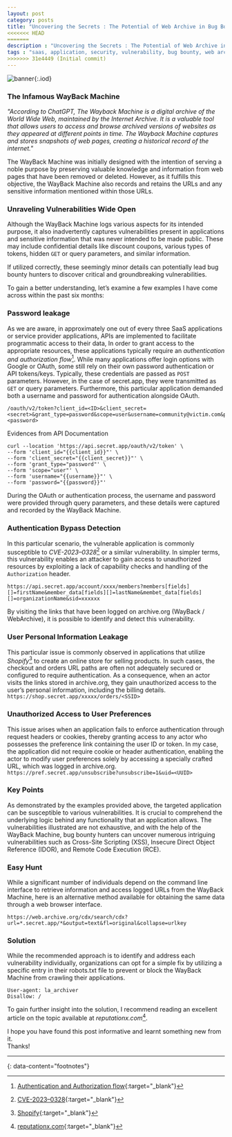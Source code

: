 ```yaml
---
layout: post
category: posts
title: "Uncovering the Secrets : The Potential of Web Archive in Bug Bounty Programs"
<<<<<<< HEAD
=======
description : "Uncovering the Secrets : The Potential of Web Archive in Bug Bounty Programs, is a tale about how I managed to find a vulnerability in a SaaS application using the WayBack Machine"
tags : "saas, application, security, vulnerability, bug bounty, web archive"
>>>>>>> 31e4449 (Initial commit)
---
```


![banner](https://miro.medium.com/v2/resize:fit:1100/format:webp/1*7tGxwHgIUzHlLJqIgWXAJA.png){:.iod}

### The Infamous WayBack Machine
*"According to ChatGPT, The Wayback Machine is a digital archive of the World Wide Web, maintained by the Internet Archive. It is a valuable tool that allows users to access and browse archived versions of websites as they appeared at different points in time. The Wayback Machine captures and stores snapshots of web pages, creating a historical record of the internet."*

The WayBack Machine was initially designed with the intention of serving a noble purpose by preserving valuable knowledge and information from web pages that have been removed or deleted. However, as it fulfills this objective, the WayBack Machine also records and retains the URLs and any sensitive information mentioned within those URLs.

### Unraveling Vulnerabilities Wide Open
Although the WayBack Machine logs various aspects for its intended purpose, it also inadvertently captures vulnerabilities present in applications and sensitive information that was never intended to be made public. These may include confidential details like discount coupons, various types of tokens, hidden `GET` or query parameters, and similar information.

If utilized correctly, these seemingly minor details can potentially lead bug bounty hunters to discover critical and groundbreaking vulnerabilities.

To gain a better understanding, let’s examine a few examples I have come across within the past six months:

### Password leakage
As we are aware, in approximately one out of every three SaaS applications or service provider applications, APIs are implemented to facilitate programmatic access to their data, In order to grant access to the appropriate resources, these applications typically require an *authentication and authorization flow*[^1]. While many applications offer login options with Google or OAuth, some still rely on their own password authentication or API tokens/keys. Typically, these credentials are passed as `POST` parameters. However, in the case of secret.app, they were transmitted as `GET` or query parameters. Furthermore, this particular application demanded both a username and password for authentication alongside OAuth. 

```
/oauth/v2/token?client_id=<ID>&client_secret=<secret>&grant_type=password&scope=user&username=community@victim.com&password=<password>
```

Evidences from API Documentation

```
curl --location 'https://api.secret.app/oauth/v2/token' \
--form 'client_id="{{client_id}}"' \
--form 'client_secret="{{client_secret}}"' \
--form 'grant_type="password"' \
--form 'scope="user"' \
--form 'username="{{username}}"' \
--form 'password="{{password}}"'
```

During the OAuth or authentication process, the username and password were provided through query parameters, and these details were captured and recorded by the WayBack Machine.

### Authentication Bypass Detection
In this particular scenario, the vulnerable application is commonly susceptible to *CVE-2023–0328*[^2] or a similar vulnerability. In simpler terms, this vulnerability enables an attacker to gain access to unauthorized resources by exploiting a lack of capability checks and handling of the `Authorization` header. 

```
https://api.secret.app/account/xxxx/members?members[fields][]=firstName&member_data[fields][]=lastName&membet_data[fields][]=organizationName&sid=xxxxxx
```

By visiting the links that have been logged on archive.org (WayBack / WebArchive), it is possible to identify and detect this vulnerability.

### User Personal Information Leakage
This particular issue is commonly observed in applications that utilize *Shopify*[^3] to create an online store for selling products. In such cases, the checkout and orders URL paths are often not adequately secured or configured to require authentication. As a consequence, when an actor visits the links stored in archive.org, they gain unauthorized access to the user’s personal information, including the billing details. `https://shop.secret.app/xxxxx/orders/<SSID>`

### Unauthorized Access to User Preferences
This issue arises when an application fails to enforce authentication through request headers or cookies, thereby granting access to any actor who possesses the preference link containing the user ID or token. In my case, the application did not require cookie or header authentication, enabling the actor to modify user preferences solely by accessing a specially crafted URL, which was logged in archive.org. `https://pref.secret.app/unsubscribe?unsubscribe=1&uid=<UUID>`

### Key Points
As demonstrated by the examples provided above, the targeted application can be susceptible to various vulnerabilities. It is crucial to comprehend the underlying logic behind any functionality that an application allows. The vulnerabilities illustrated are not exhaustive, and with the help of the WayBack Machine, bug bounty hunters can uncover numerous intriguing vulnerabilities such as Cross-Site Scripting (XSS), Insecure Direct Object Reference (IDOR), and Remote Code Execution (RCE).

### Easy Hunt
While a significant number of individuals depend on the command line interface to retrieve information and access logged URLs from the WayBack Machine, here is an alternative method available for obtaining the same data through a web browser interface.

```
https://web.archive.org/cdx/search/cdx?url=*.secret.app/*&output=text&fl=original&collapse=urlkey
```

### Solution
While the recommended approach is to identify and address each vulnerability individually, organizations can opt for a simple fix by utilizing a specific entry in their robots.txt file to prevent or block the WayBack Machine from crawling their applications.

```
User-agent: la_archiver
Disallow: /
```

To gain further insight into the solution, I recommend reading an excellent article on the topic available at *reputationx.com*[^4].

I hope you have found this post informative and learnt something new from it.<br/>
Thanks!


---
{: data-content="footnotes"}

[^1]: [Authentication and Authorization flow](https://www.rfc-editor.org/rfc/rfc6749){:target="_blank"}
[^2]: [CVE-2023–0328](https://www.cve.org/CVERecord?id=CVE-2023-0328){:target="_blank"}
[^3]: [Shopify](https://www.shopify.com/){:target="_blank"}
[^4]: [reputationx.com](https://blog.reputationx.com/block-wayback-machine){:target="_blank"}